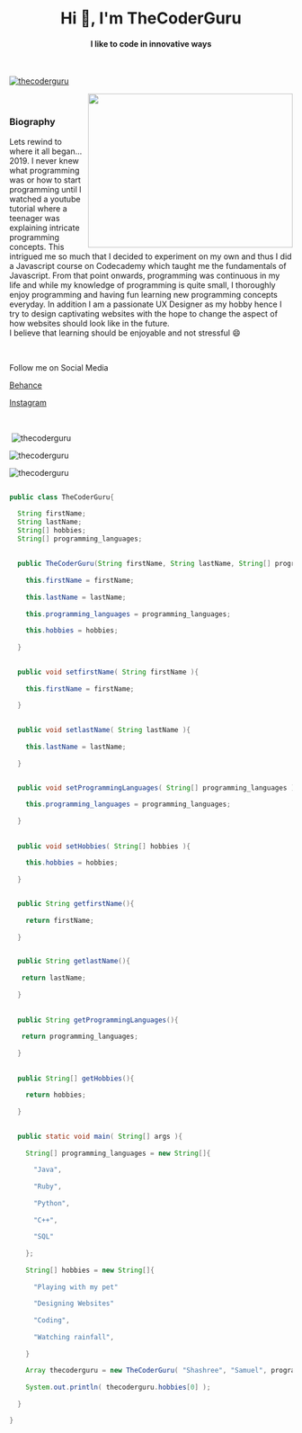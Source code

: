 <h1 align="center">Hi 👋, I'm TheCoderGuru</h1>

<h4 align="center">I like to code in innovative ways</h4>

<br>

<p align="left"> <a href="https://github.com/ryo-ma/github-profile-trophy"><img src="https://github-profile-trophy.vercel.app/?username=thecoderguru" alt="thecoderguru" /></a> </p>

<img align="right" height="274px" width="364px" src="https://cdn.dribbble.com/users/1025838/screenshots/6220885/devguy3.gif">

<br>

<h3>Biography</h3>

Lets rewind to where it all began... 2019. I never knew what programming was or how to start programming until I watched a youtube tutorial where a teenager was explaining intricate programming concepts. This intrigued me so much that I decided to experiment on my own and thus I did a Javascript course on Codecademy which taught me the fundamentals of Javascript. From that point onwards, programming was continuous in my life and while my knowledge of programming is quite small, I thoroughly enjoy programming and having fun learning new programming concepts everyday. In addition I am a passionate UX Designer as my hobby hence I try to design captivating websites with the hope to change the aspect of how websites should look like in the future. <br> I believe that learning should be enjoyable and not stressful :smile:

<br>

Follow me on Social Media

[Behance](https://www.behance.net/shashreesamuel2003)

[Instagram](https://www.instagram.com/thecoderguru_official)



<br>

<p>&nbsp;<img align="center" src="https://github-readme-stats.vercel.app/api?username=thecoderguru&show_icons=true&locale=en&layout=10" alt="thecoderguru" /></p>

<img align="center" src="https://github-readme-stats.vercel.app/api/top-langs/?username=TheCoderGuru&layout=compact" alt="thecoderguru" />


<p><img align="center" src="https://github-readme-streak-stats.herokuapp.com/?user=thecoderguru&" alt="thecoderguru" /></p>

```java

public class TheCoderGuru{

  String firstName;
  String lastName;
  String[] hobbies;
  String[] programming_languages;
  
  
  public TheCoderGuru(String firstName, String lastName, String[] programming_languages, String[] hobbies ){
    
    this.firstName = firstName;
    
    this.lastName = lastName;
    
    this.programming_languages = programming_languages;
    
    this.hobbies = hobbies;
  
  }    

  
  public void setfirstName( String firstName ){
    
    this.firstName = firstName;
  
  }

  
  public void setlastName( String lastName ){
    
    this.lastName = lastName;
  
  }


  public void setProgrammingLanguages( String[] programming_languages ){
    
    this.programming_languages = programming_languages;
  
  }
  
  
  public void setHobbies( String[] hobbies ){
    
    this.hobbies = hobbies;
  
  }


  public String getfirstName(){
    
    return firstName;
  
  }


  public String getlastName(){
   
   return lastName;
  
  }
  
  
  public String getProgrammingLanguages(){
   
   return programming_languages;
  
  }
  
  
  public String[] getHobbies(){
    
    return hobbies;
  
  }

  
  public static void main( String[] args ){
    
    String[] programming_languages = new String[]{ 
    
      "Java", 
      
      "Ruby", 
      
      "Python", 
      
      "C++", 
      
      "SQL" 
      
    };
    
    String[] hobbies = new String[]{
    
      "Playing with my pet"
      
      "Designing Websites"
      
      "Coding",
      
      "Watching rainfall",
    
    }
    
    Array thecoderguru = new TheCoderGuru( "Shashree", "Samuel", programming_languages, hobbies );
    
    System.out.println( thecoderguru.hobbies[0] );
    
  }

}

```

